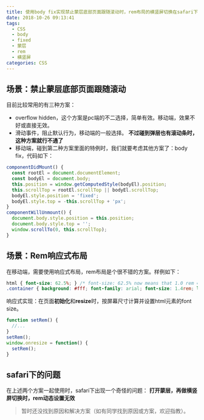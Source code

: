 ```yaml
---
title: 使用body fix实现禁止蒙层底部页面跟随滚动时，rem布局的横竖屏切换在safari下的问题
date: 2018-10-26 09:13:41
tags: 
  - CSS
  - body
  - fixed
  - 蒙层
  - rem
  - 横竖屏
categories: CSS
---
```

## 场景：禁止蒙层底部页面跟随滚动
目前比较常用的有三种方案：
- overflow hidden，这个方案是pc端的不二选择，简单有效。移动端，效果不好或直接无效。
- 滑动事件，阻止默认行为，移动端的一般选择。
**不过碰到弹层也有滚动条时，这种方案就行不通了**
- 移动端，碰到第二种方案里面的特例时，我们就要考虑其他方案了：body fix，代码如下：
```javascript
componentDidMount() {
  const rootEl = document.documentElement;
  const bodyEl = document.body;
  this.position = window.getComputedStyle(bodyEl).position;
  this.scrollTop = rootEl.scrollTop || bodyEl.scrollTop;
  bodyEl.style.position = 'fixed';
  bodyEl.style.top = -this.scrollTop + 'px';
}
componentWillUnmount() {
  document.body.style.position = this.position;
  document.body.style.top = '';
  window.scrollTo(0, this.scrollTop);
}
```
## 场景：Rem响应式布局
在移动端，需要使用响应式布局，rem布局是个很不错的方案。样例如下：
```css
html { font-size: 62.5%; } /* font-size: 62.5% now means that 1.0 rem = 10px */
.container { background: #fff; font-family: arial; font-size: 1.4rem; line-height: 1.6rem; }
```
响应式实现：在页面**初始化**和**resize**时，按屏幕尺寸计算并设置html元素的font size。
```javascript
function setRem() {
  //...
}
setRem();
window.onresize = function() {
  setRem();
}
```
## safari下的问题
 在上述两个方案一起使用时，safari下出现一个奇怪的问题：
 **打开蒙层，再做横竖屏切换时，rem动态设置无效**
 >暂时还没找到原因和解决方案（如有同学找到原因或方案，欢迎指教）。